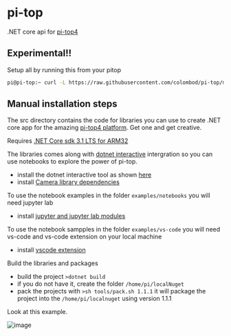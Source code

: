 # pi-top
.NET core api for [pi-top4](https://www.pi-top.com/products/pi-top-4)

## Experimental!!
Setup all by running this from your pitop
```sh
pi@pi-top:~ curl -L https://raw.githubusercontent.com/colombod/pi-top/master/setup-device.sh | bash -e
```


## Manual installation steps

The src directory contains the code for libraries you can use to create .NET core app for the amazing [pi-top4 platform](https://www.pi-top.com/products/pi-top-4). Get one and get creative.

Requires [.NET Core sdk 3.1 LTS for ARM32](./docs/install-dotnet-sdk.md)

The libraries comes along with [dotnet interactive](https://github.com/dotnet/interactive/) intergration so you can use notebooks to explore the power of pi-top.

 * install the dotnet interactive tool as shown [here](./docs/install-dotnet-interactive.md) 
 * install [Camera library dependencies](./docs/install-camera-dependencies.md)

To use the notebook examples in the folder ```examples/notebooks``` you will need jupyter lab 
* install [jupyter and jupyter lab modules](./docs/install-jupyter.md)

To use the notebook sampples in the folder ```examples/vs-code``` you will need vs-code and vs-code extension on your local machine
* install [vscode extension](./docs/vscode-extension.md)

Build the libraries and packages

 * build the project ```>dotnet build```
 * if you do not have it, create the folder ```/home/pi/localNuget```
 * pack the projects with ```>sh tools/pack.sh 1.1.1``` it will package the project into the ```/home/pi/localnuget``` using version 1.1.1


Look at this example.
  
![image](https://user-images.githubusercontent.com/375556/80700336-71322400-8ad5-11ea-8eb1-6122c9cac554.png)
